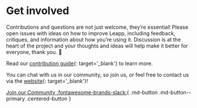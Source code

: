 # Get involved

Contributions and questions are not just welcome, they’re essential! Please open issues with ideas on how to improve Leapp, including feedback, critiques, and information about how you’re using it. Discussion is at the heart of the project and your thoughts and ideas will help make it better for everyone, thank you. :blue_heart:

Read our [contribution guide](https://github.com/Noovolari/leapp/blob/master/CONTRIBUTING.md){: target='_blank'} to learn more.

You can chat with us in our community, so join us, or feel free to contact us via the [website](https://www.leapp.cloud/contacts){: target='_blank'}!

[Join our Community :fontawesome-brands-slack:](https://join.slack.com/t/noovolari/shared_invite/zt-opn8q98k-HDZfpJ2_2U3RdTnN~u_B~Q){ .md-button .md-button--primary .centered-button }
